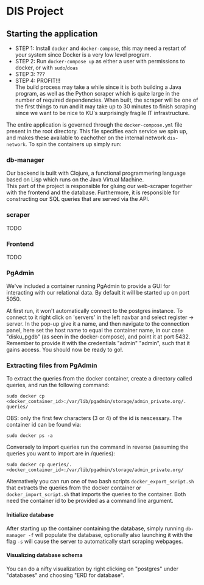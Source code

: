 # DIS Project

## Starting the application
* STEP 1: Install `docker` and `docker-compose`, this may need a restart of your system since Docker is a very low level program.
* STEP 2: Run `docker-compose up` as either a user with permissions to docker, or with `sudo`/`doas`
* STEP 3: ???
* STEP 4: PROFIT!!!  
The build process may take a while since it is both building a Java program, as well as the Python scraper which is quite large in the number of required dependencies. When built, the scraper will be one of the first things to run and it may take up to 30 minutes to finish scraping since we want to be nice to KU's surprisingly fragile IT infrastructure.

The entire application is governed through the `docker-compose.yml` file
present in the root directory. This file specifies each service we spin up, 
and makes these available to eachother on the internal network `dis-network`.
To spin the containers up simply run:
### db-manager
Our backend is built with Clojure, a functional programmering language based on Lisp which runs on the Java Virtual Machine.  
This part of the project is responsible for gluing our web-scraper together with the frontend and the database. Furthermore, it is responsible for constructing our SQL queries that are served via the API.

### scraper
TODO

### Frontend
TODO

### PgAdmin
We've included a container running PgAdmin to provide a GUI for interacting 
with our relational data. By default it will be started up on port 5050.

At first run, it won't automatically connect to the postgres instance. To 
connect to it right click on 'servers' in the left navbar and select
register -> server. In the pop-up give it a name, and then navigate to the 
connection panel, here set the host name to equal the container name,
in our case "disku_pgdb" (as seen in the docker-compose), and point it at 
port 5432. Remember to provide it with the credentials "admin" "admin", such
that it gains access. You should now be ready to go!.

### Extracting files from PgAdmin
To extract the queries from the docker container, create a directory called queries, and run the following command:
```
sudo docker cp <docker_container_id>:/var/lib/pgadmin/storage/admin_private.org/. queries/
```
OBS: only the first few characters (3 or 4) of the id is nescessary.
The container id can be found via:

```
sudo docker ps -a
```

Conversely to import queries run the command in reverse (assuming the queries
you want to import are in /queries):

```
sudo docker cp queries/. <docker_container_id>:/var/lib/pgadmin/storage/admin_private.org/
```
Alternatively you can run one of two bash scripts `docker_export_script.sh` that extracts the queries from the docker container or `docker_import_script.sh` that imports the queries to the container. Both need the container id to be provided as a command line argument. 
#### Initialize database
After starting up the container containing the database, simply running `db-manager -f` will populate the database, optionally also launching it with the flag `-s` will cause the server to automatically start scraping webpages.

#### Visualizing database schema
You can do a nifty visualization by right clicking on "postgres" under "databases"
and choosing "ERD for database".
